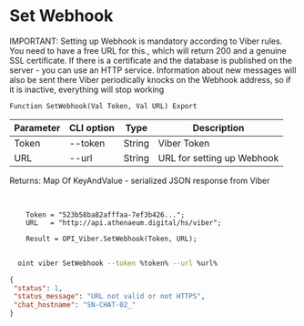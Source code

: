 ﻿---
sidebar_position: 1
---

# Set Webhook
IMPORTANT: Setting up Webhook is mandatory according to Viber rules. You need to have a free URL for this., which will return 200 and a genuine SSL certificate. If there is a certificate and the database is published on the server - you can use an HTTP service. Information about new messages will also be sent there Viber periodically knocks on the Webhook address, so if it is inactive, everything will stop working



`Function SetWebhook(Val Token, Val URL) Export`

  | Parameter | CLI option | Type | Description |
  |-|-|-|-|
  | Token | --token | String | Viber Token |
  | URL | --url | String | URL for setting up Webhook |

  
  Returns:  Map Of KeyAndValue - serialized JSON response from Viber

<br/>




```bsl title="Code example"
    Token = "523b58ba82afffaa-7ef3b426...";
    URL   = "http://api.athenaeum.digital/hs/viber";

    Result = OPI_Viber.SetWebhook(Token, URL);
```



```sh title="CLI command example"
    
  oint viber SetWebhook --token %token% --url %url%

```

```json title="Result"
{
 "status": 1,
 "status_message": "URL not valid or not HTTPS",
 "chat_hostname": "SN-CHAT-02_"
}
```
